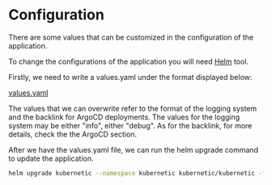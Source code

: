 # Configuration

There are some values that can be customized in the configuration of the application. 

To change the configurations of the application you will need [Helm] tool. 

[Helm]: https://helm.sh/
Firstly, we need to write a values.yaml under the format displayed below:

[values.yaml](../enterprise/values.yaml ':include :type=code')


The values that we can overwrite refer to the format of the logging system and the backlink for ArgoCD deployments. The values for the logging system may be either "info", either "debug". As for the backlink, for more details, check the the ArgoCD section.

After we have the values.yaml file, we can run the helm upgrade command to update the application.

```sh
helm upgrade kubernetic --namespace kubernetic kubernetic/kubernetic -f values.yaml
```